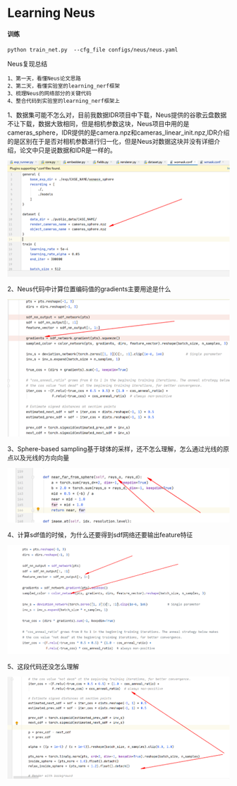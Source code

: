 # Learning Neus

#### 训练

```
python train_net.py  --cfg_file configs/neus/neus.yaml
```

Neus复现总结

```
1、第一天，看懂Neus论文思路
2、第二天，看懂实验室的learning_nerf框架
3、梳理Neus的网络部分的关键代码
4、整合代码到实验室的learning_nerf框架上
```

1、数据集可能不怎么对，目前我数据IDR项目中下载，Neus提供的谷歌云盘数据不让下载，数据大致相同，但是相机参数这块，Neus项目中用的是cameras_sphere，IDR提供的是camera.npz和cameras_linear_init.npz,IDR介绍的是区别在于是否对相机参数进行归一化，但是Neus对数据这块并没有详细介绍，论文中只是说数据和IDR是一样的。

![image-20231119161928700](README.assets/image-20231119161928700.png)

2、Neus代码中计算位置编码值的gradients主要用途是什么

![image-20231119223534456](README.assets/image-20231119223534456.png)

3、Sphere-based sampling基于球体的采样，还不怎么理解，怎么通过光线的原点以及光线的方向向量

![image-20231122210830635](README.assets/image-20231122210830635.png)

4、计算sdf值的时候，为什么还要得到sdf网络还要输出feature特征

![image-20231122213021824](README.assets/image-20231122213021824.png)

5、这段代码还没怎么理解

![image-20231122214744406](README.assets/image-20231122214744406.png)
